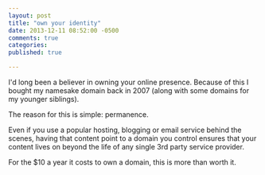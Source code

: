 ```yaml
---
layout: post
title: "own your identity"
date: 2013-12-11 08:52:00 -0500
comments: true
categories:
published: true

---
```


I'd long been a believer in owning your online presence. Because of this I bought my namesake domain back in 2007 (along with some domains for my younger siblings). 

The reason for this is simple: permanence.

Even if you use a popular hosting, blogging or email service behind the scenes, having that content point to a domain you control ensures that your content lives on beyond the life of any single 3rd party service provider.

For the $10 a year it costs to own a domain, this is more than worth it.